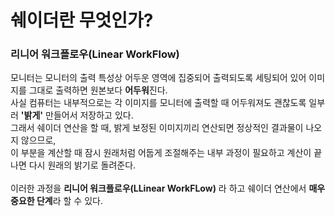 쉐이더란 무엇인가?
===

### 리니어 워크플로우(Linear WorkFlow)
모니터는 모니터의 출력 특성상 어두운 영역에 집중되어 출력되도록 세팅되어 있어 이미지를 그대로 출력하면 원본보다 **어두워**진다.<br/>
사실 컴퓨터는 내부적으로는 각 이미지를 모니터에 출력할 때 어두워져도 괜찮도록 일부러 **'밝게'** 만들어서 저장하고 있다.<br/>
그래서 쉐이더 연산을 할 때, 밝게 보정된 이미지끼리 연산되면 정상적인 결과물이 나오지 않으므로, <br/>
이 부분을 계산할 때 잠시 원래처럼 어둡게 조절해주는 내부 과정이 필요하고 계산이 끝나면 다시 원래의 밝기로 돌려준다.
<br/><br/>
이러한 과정을 **리니어 워크플로우(LLinear WorkFLow)** 라 하고 쉐이더 연산에서 **매우 중요한 단계**라 할 수 있다.
